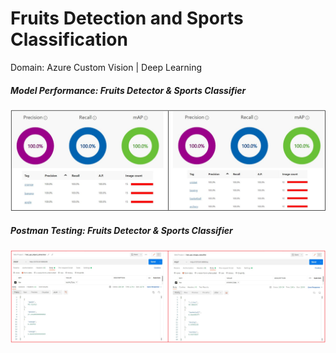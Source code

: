 # Fruits Detection and Sports Classification 

Domain: Azure Custom Vision | Deep Learning


<h5 align = "left">Model Performance: Fruits Detector & Sports Classifier</h5>

![](https://raw.githubusercontent.com/mykeysid10/Fruits-Detection-and-Sports-Classification/main/outputs/Model%20Performance.png?token=GHSAT0AAAAAABWHMRZ32EYXLVYPKHM4CO5WYXKE4QQ)


<h5 align = "left">Postman Testing: Fruits Detector & Sports Classifier</h5>

![](https://raw.githubusercontent.com/mykeysid10/Fruits-Detection-and-Sports-Classification/main/outputs/Postman%20Testing.png?token=GHSAT0AAAAAABWHMRZ3RCTZYQNNJGVCGZICYXKE4YQ)

